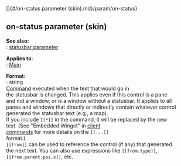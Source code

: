 []{#/on-status parameter (skin).md}/param/on-status}    
## on-status parameter (skin)    
**See also:**    
:   [statusbar parameter](/%7Bskin%7D/param/statusbar)    
<!-- -->    
**Applies to:**    
:   [Main](/%7Bskin%7D/control/main)    
<!-- -->    
**Format:**    
:   string    
[Command](/%7Bskin%7D/commands) executed when the text that would go in    
the statusbar is changed. This applies even if this control is a pane    
and not a window, or is a window without a statusbar. It applies to all    
panes and windows that directly or indirectly contain whatever control    
generated the statusbar text (e.g., a map).    
If you include `[[*]]` in the command, it will be replaced by the new    
text. (See \"Embedded Winget\" in [client    
commands](/%7Bskin%7D/commands) for more details on the `[[...]]`    
format.)    
`[[from]]` can be used to reference the control (if any) that generated    
the next text. You can also use expressions like `[[from.type]]`,    
`[[from.parent.pos.x]]`, etc.  